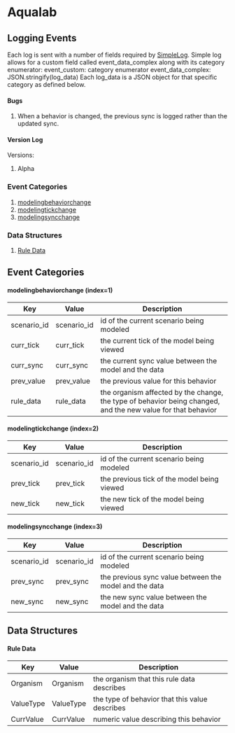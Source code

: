 # Aqualab
## Logging Events
Each log is sent with a number of fields required by [SimpleLog](https://github.com/fielddaylab/simplelog). Simple log allows for a custom field called event_data_complex along with its category enumerator:
  event_custom: category enumerator
  event_data_complex: JSON.stringify(log_data)
Each log_data is a JSON object for that specific category as defined below.

#### Bugs
1. When a behavior is changed, the previous sync is logged rather than the updated sync.

#### Version Log
Versions:
1. Alpha

### Event Categories
1. [modelingbehaviorchange](#modelingbehaviorchange)
2. [modelingtickchange](#modelingtickchange)
3. [modelingsyncchange](#modelingsyncchange)

### Data Structures
1. [Rule Data](#RuleData)

<a name="modelingbehaviorchange"/>

## Event Categories
#### modelingbehaviorchange (index=1)
| Key | Value | Description |
| --- | --- | --- |
| scenario_id | scenario_id | id of the current scenario being modeled |
| curr_tick | curr_tick | the current tick of the model being viewed |
| curr_sync | curr_sync | the current sync value between the model and the data |
| prev_value | prev_value | the previous value for this behavior |
| rule_data | rule_data | the organism affected by the change, the type of behavior being changed, and the new value for that behavior |

<a name="modelingtickchange"/>

#### modelingtickchange (index=2)
| Key | Value | Description |
| --- | --- | --- |
| scenario_id | scenario_id | id of the current scenario being modeled |
| prev_tick | prev_tick | the previous tick of the model being viewed |
| new_tick | new_tick | the new tick of the model being viewed |

<a name="modelingsyncchange"/>

#### modelingsyncchange (index=3)
| Key | Value | Description |
| --- | --- | --- |
| scenario_id | scenario_id | id of the current scenario being modeled |
| prev_sync | prev_sync | the previous sync value between the model and the data |
| new_sync | new_sync | the new sync value between the model and the data |

## Data Structures
<a name="RuleData"/>

#### Rule Data
| Key | Value | Description |
| --- | --- | --- |
| Organism | Organism | the organism that this rule data describes |
| ValueType | ValueType | the type of behavior that this value describes |
| CurrValue | CurrValue | numeric value describing this behavior |